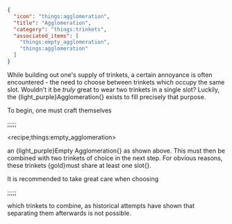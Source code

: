 ```json
{
  "icon": "things:agglomeration",
  "title": "Agglomeration",
  "category": "things:trinkets",
  "associated_items": [
    "things:empty_agglomeration",
    "things:agglomeration"
  ]
}
```

While building out one's supply of trinkets, a certain annoyance is often encountered - the need to choose between
trinkets which occupy the same slot. Wouldn't it be *truly* great to wear two trinkets in a single slot? Luckily, the
{light_purple}Agglomeration{} exists to fill precisely that purpose.

To begin, one must craft themselves

;;;;;

<recipe;things:empty_agglomeration>

an {light_purple}Empty Agglomeration{} as shown above. This must then be combined
with two trinkets of choice in the next step. For obvious reasons, these trinkets {gold}must share at least one slot{}.

It is recommended to take great care when choosing

;;;;;

which trinkets to combine, as historical attempts have shown that separating them afterwards is not possible.
